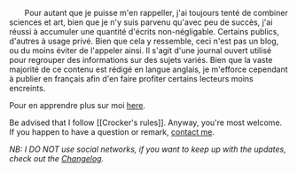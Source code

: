&nbsp;&nbsp;&nbsp;&nbsp;&nbsp;&nbsp; <span class="big">Pour autant que je puisse m'en rappeller</span>, j'ai toujours tenté de combiner sciences et art, bien que je n'y suis parvenu qu'avec peu de succès, j'ai réussi à accumuler une quantité d'écrits non-négligable. Certains publics, d'autres à usage privé. Bien que cela y ressemble, ceci n'est pas un blog, ou du moins éviter de l'appeler ainsi. Il s'agit d'une journal ouvert utilisé pour regrouper des informations sur des sujets variés. Bien que la vaste majorité de ce contenu est rédigé en langue anglais, je m'efforce cependant à publier en français afin d'en faire profiter certains lecteurs moins encreints.

Pour en apprendre plus sur moi [here](About).

Be advised that I follow [[Crocker&apos;s rules]]. Anyway, you're most welcome. If you happen to have a question or remark, [contact me](./About.html#contact).

_NB: I DO NOT use social networks, if you want to keep up with the updates, check out the [Changelog](Changelog)._ 